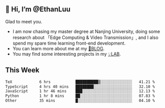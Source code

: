 ## 👋 Hi, I’m @EthanLuu

Glad to meet you.

- I am now chasing my master degree at Nanjing University, doing some research about 「Edge Computing & Video Transmission」, and I also spend my spare time learning front-end development.
- You can learn more about me at my [📝BLOG](https://blog.ethanloo.cn).
- You may find some interesting projects in my [💡LAB](https://lab.ethanloo.cn).

## This Week
<!--START_SECTION:waka-->

```txt
TeX            6 hrs           ██████████▒░░░░░░░░░░░░░░   41.21 %
TypeScript     4 hrs 40 mins   ████████░░░░░░░░░░░░░░░░░   32.10 %
JavaScript     1 hr 46 mins    ███░░░░░░░░░░░░░░░░░░░░░░   12.13 %
Python         1 hr 8 mins     ██░░░░░░░░░░░░░░░░░░░░░░░   07.83 %
Other          35 mins         █░░░░░░░░░░░░░░░░░░░░░░░░   04.10 %
```

<!--END_SECTION:waka-->
